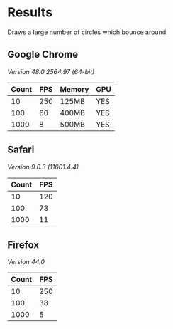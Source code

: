 # Results

Draws a large number of circles which bounce around

## Google Chrome
*Version 48.0.2564.97 (64-bit)*

| Count | FPS | Memory |GPU|
|-------|---------|-------|--------|
|10|250|125MB|YES|
|100|60|400MB|YES|
|1000|8|500MB|YES|

## Safari
*Version 9.0.3 (11601.4.4)*

| Count | FPS |
|-------|---------|
|10|120|
|100|73|
|1000|11|

## Firefox
*Version 44.0*

| Count | FPS |
|-------|---------|
|10|250|
|100|38|
|1000|5|
